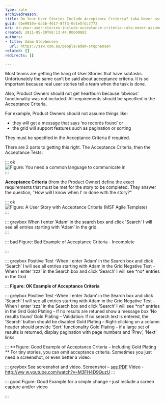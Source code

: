 ```yaml
---
type: rule
archivedreason: 
title: Do Your User Stories Include Acceptance Criteria? (aka Never assume automatic Gold Plating)
guid: dbe9010e-da5b-4617-8ff3-0e1e5fdc7772
uri: do-your-user-stories-include-acceptance-criteria-(aka-never-assume-automatic-gold-plating)
created: 2011-05-30T08:13:44.0000000Z
authors:
- title: Adam Stephensen
  url: https://ssw.com.au/people/adam-stephensen
related: []
redirects: []

---
```


Most teams are getting the hang of User Stories that have subtasks. Unfortunately the same can’t be said about acceptance criteria. 
It is so important because real user stories tell a team when the task is done.

Also, Product Owners should not get heartburn because ‘obvious’ functionality was not included. All requirements should be specified in the Acceptance Criteria.

For example, Product Owners should not assume things like:

* they will get a message that says ‘no records found’ or
* the grid will support features such as pagination or sorting


They must be specified in the Acceptance Criteria if required.

There are 2 parts to getting this right. The Acceptance Criteria, then the Acceptance Tests:

<!--endintro-->


::: ok  
![Figure: You need a common language to communicate in](DevsAndUsers.jpg)  
:::

**Acceptance Criteria** (from the Product Owner) define the exact requirements that must be met for the story to be completed. They answer the question, "How will I know when I' m done with the story?"


::: ok  
![Figure: A User Story with Acceptance Criteria (MSF Agile Template)](acceptance-criteria.jpg)  
:::


::: greybox
When I enter ‘Adam’ in the search box and click 'Search' I will see all entries starting with 'Adam' in the grid.  
:::


::: bad
Figure: Bad Example of Acceptance Criteria - Incomplete 

:::


::: greybox
Positive Test -When I enter ‘Adam’ in the Search box and click ‘Search’ I will see all entries starting with Adam in the Grid
Negative Test - When I enter ‘zzz’ in the Search box and click ‘Search’ I will see \*no\* entries in the Grid

:::
 **Figure: OK Example of Acceptance Criteria** 

::: greybox
Positive Test -When I enter ‘Adam’ in the Search box and click ‘Search’ I will see all entries starting with Adam in the Grid
Negative Test - When I enter ‘zzz’ in the Search box and click ‘Search’ I will see \*no\* entries in the Grid
Gold Plating - If no results are retuned show a message box ‘No results found’
Gold Plating – Validation: If no search text is entered, the ‘Search’ button should be disabled
Gold Plating – Right-clicking on a column header should provide ‘Sort’ functionality
Gold Plating – if a large set of results is returned, display pagination with page numbers and ‘Prev’, ‘Next’ links

:::
 **Figure: Good Example of Acceptance Criteria – Including Gold Plating 
** 
For tiny stories, you can omit acceptance criteria. Sometimes you just need a screenshot, or even better a video.


::: greybox
See screenshot and video.
Screenshot – [see PDF](/Documents/13_Anvil_1408_Customer.pdf)
Video - [http://ww w.youtube.com/watch?v=M3FH4D9QuzU](http://www.youtube.com/watch?v=M3FH4D9QuzU "http://www.youtube.com/watch?v=M3FH4D9QuzU")
:::


::: good
Figure: Good Example for a simple change – just include a screen capture and/or video 

:::
